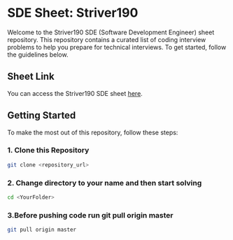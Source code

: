# SDE Sheet: Striver190

Welcome to the Striver190 SDE (Software Development Engineer) sheet repository. This repository contains a curated list of coding interview problems to help you prepare for technical interviews. To get started, follow the guidelines below.

## Sheet Link
You can access the Striver190 SDE sheet [here](https://takeuforward.org/interviews/strivers-sde-sheet-top-coding-interview-problems/).

## Getting Started

To make the most out of this repository, follow these steps:

### 1. Clone this Repository
```bash
git clone <repository_url>
```
### 2. Change directory to your name and then start solving
```bash
cd <YourFolder>
```

### 3.Before pushing code run git pull origin master
```bash
git pull origin master
```


